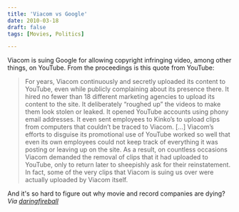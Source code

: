 ```yaml
---
title: 'Viacom vs Google'
date: 2010-03-18
draft: false
tags: [Movies, Politics]

---
```


Viacom is suing Google for allowing copyright infringing video, among other things, on YouTube. From the proceedings is this quote from YouTube:

> For years, Viacom continuously and secretly uploaded its content to YouTube, even while publicly complaining about its presence there. It hired no fewer than 18 different marketing agencies to upload its content to the site. It deliberately “roughed up” the videos to make them look stolen or leaked. It opened YouTube accounts using phony email addresses. It even sent employees to Kinko’s to upload clips from computers that couldn’t be traced to Viacom. \[…\] Viacom’s efforts to disguise its promotional use of YouTube worked so well that even its own employees could not keep track of everything it was posting or leaving up on the site. As a result, on countless occasions Viacom demanded the removal of clips that it had uploaded to YouTube, only to return later to sheepishly ask for their reinstatement. In fact, some of the very clips that Viacom is suing us over were actually uploaded by Viacom itself.

And it's so hard to figure out why movie and record companies are dying? _Via [daringfireball](http://daringfireball.net/linked/2010/03/18/viacom-youtube)_